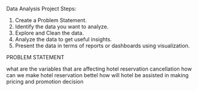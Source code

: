Data Analysis Project Steps:
1. Create a Problem Statement.
2. Identify the data you want to analyze.
3. Explore and Clean the data.
4. Analyze the data to get useful insights.
5. Present the data in terms of reports or dashboards using visualization.


PROBLEM STATEMENT

what are the variables that are affecting hotel reservation cancellation
how can we make hotel reservation bettel
how will hotel be assisted in making pricing and promotion decision
